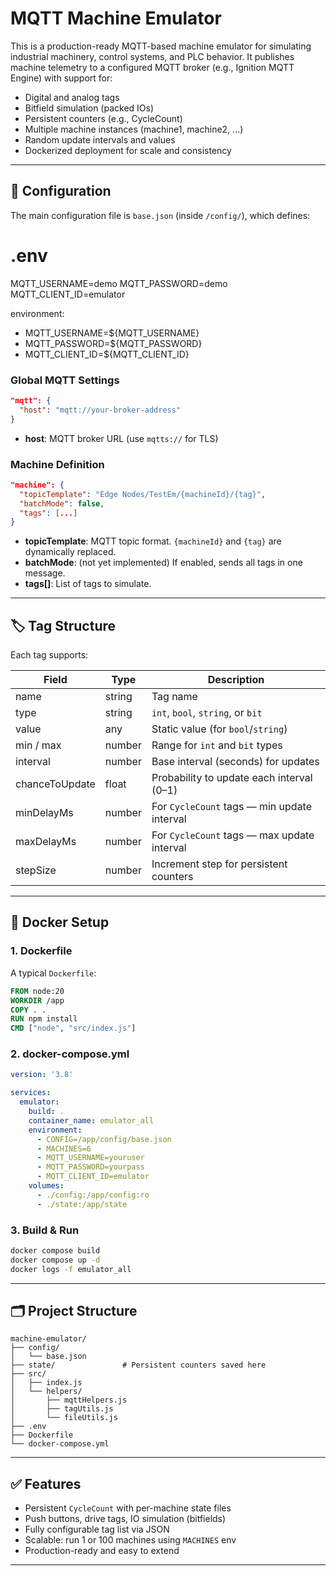 # MQTT Machine Emulator

This is a production-ready MQTT-based machine emulator for simulating industrial machinery, control systems, and PLC behavior. It publishes machine telemetry to a configured MQTT broker (e.g., Ignition MQTT Engine) with support for:

- Digital and analog tags
- Bitfield simulation (packed IOs)
- Persistent counters (e.g., CycleCount)
- Multiple machine instances (machine1, machine2, ...)
- Random update intervals and values
- Dockerized deployment for scale and consistency

---

## 🔧 Configuration

The main configuration file is `base.json` (inside `/config/`), which defines:

# .env

MQTT_USERNAME=demo
MQTT_PASSWORD=demo
MQTT_CLIENT_ID=emulator

environment:
- MQTT_USERNAME=${MQTT_USERNAME}
- MQTT_PASSWORD=${MQTT_PASSWORD}
- MQTT_CLIENT_ID=${MQTT_CLIENT_ID}

### Global MQTT Settings

```json
"mqtt": {
  "host": "mqtt://your-broker-address"
}
```

- **host**: MQTT broker URL (use `mqtts://` for TLS)

### Machine Definition

```json
"machine": {
  "topicTemplate": "Edge Nodes/TestEm/{machineId}/{tag}",
  "batchMode": false,
  "tags": [...]
}
```

- **topicTemplate**: MQTT topic format. `{machineId}` and `{tag}` are dynamically replaced.
- **batchMode**: (not yet implemented) If enabled, sends all tags in one message.
- **tags[]**: List of tags to simulate.

---

## 🏷️ Tag Structure

Each tag supports:

| Field             | Type     | Description                                    |
|------------------|----------|------------------------------------------------|
| name             | string   | Tag name                                       |
| type             | string   | `int`, `bool`, `string`, or `bit`              |
| value            | any      | Static value (for `bool`/`string`)             |
| min / max        | number   | Range for `int` and `bit` types                |
| interval         | number   | Base interval (seconds) for updates            |
| chanceToUpdate   | float    | Probability to update each interval (0–1)      |
| minDelayMs       | number   | For `CycleCount` tags — min update interval    |
| maxDelayMs       | number   | For `CycleCount` tags — max update interval    |
| stepSize         | number   | Increment step for persistent counters         |

---

## 🐳 Docker Setup

### 1. Dockerfile

A typical `Dockerfile`:

```Dockerfile
FROM node:20
WORKDIR /app
COPY . .
RUN npm install
CMD ["node", "src/index.js"]
```

### 2. docker-compose.yml

```yaml
version: '3.8'

services:
  emulator:
    build: .
    container_name: emulator_all
    environment:
      - CONFIG=/app/config/base.json
      - MACHINES=6
      - MQTT_USERNAME=youruser
      - MQTT_PASSWORD=yourpass
      - MQTT_CLIENT_ID=emulator
    volumes:
      - ./config:/app/config:ro
      - ./state:/app/state
```

### 3. Build & Run

```bash
docker compose build
docker compose up -d
docker logs -f emulator_all
```

---

## 🗂 Project Structure

```
machine-emulator/
├── config/
│   └── base.json
├── state/               # Persistent counters saved here
├── src/
│   ├── index.js
│   └── helpers/
│       ├── mqttHelpers.js
│       ├── tagUtils.js
│       └── fileUtils.js
├── .env
├── Dockerfile
└── docker-compose.yml
```

---

## ✅ Features

- Persistent `CycleCount` with per-machine state files
- Push buttons, drive tags, IO simulation (bitfields)
- Fully configurable tag list via JSON
- Scalable: run 1 or 100 machines using `MACHINES` env
- Production-ready and easy to extend

---

